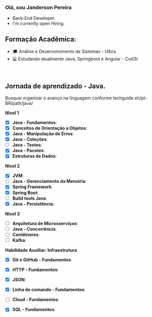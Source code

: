 ### Olá, sou Janderson Pereira

- Back-End Developer.
- I'm currently open Hiring.


## Formação Acadêmica:
- 🎓 Análise e Desenvolvimento de Sistemas - Ulbra.
- 💻 Estudando atualmente Java, Springboot e Angular - Cod3r.

&nbsp;

## Jornada de aprendizado - Java.
 Busquei organizar o avanço na linguagem conforme techguide.sh/pt-BR/path/java/

**Nivel 1**
- [x] **Java - Fundamentos**:
- [x] **Conceitos de Orientação a Objetos**:
- [x] **Java - Manipulação de Erros**:
- [x] **Java - Coleções**:
- [ ] **Java - Testes**:
- [x] **Java - Pacotes**:
- [x] **Estruturas de Dados**:

**Nivel 2**
- [x] **JVM**:
- [ ] **Java - Gerenciamento da Memória**:
- [x] **Spring Framework**:
- [x] **Spring Boot**:
- [ ] **Build tools Java**:
- [x] **Java - Persistência**:

**Nivel 3**
- [ ] **Arquitetura de Microsserviços**:
- [ ] **Java - Concorrência**:
- [ ] **Contêineres**:
- [ ] **Kafka**:

**Habilidade Auxiliar: Infraestrutura**
- [x] **Git e GitHub - Fundamentos**:
- [x] **HTTP - Fundamentos**:
- [x] **JSON**:
- [x] **Linha de comando - Fundamentos**:
- [ ] **Cloud - Fundamentos**:
- [x] **SQL - Fundamentos**:


<!--
**JandersonJean/JandersonJean** is a ✨ _special_ ✨ repository because its `README.md` (this file) appears on your GitHub profile.

Here are some ideas to get you started:

- 🔭 I’m currently working on ...
- 🌱 I’m currently learning ...
- 👯 I’m looking to collaborate on ...
- 🤔 I’m looking for help with ...
- 💬 Ask me about ...
- 📫 How to reach me: ...
- 😄 Pronouns: ...
- ⚡ Fun fact: ...
-->

